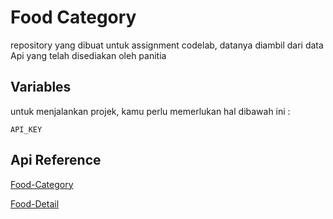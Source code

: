 
# Food Category

repository yang dibuat untuk assignment codelab, datanya diambil dari data Api yang telah disediakan oleh panitia







## Variables

untuk menjalankan projek, kamu perlu memerlukan hal dibawah ini :
    
`API_KEY` 







## Api Reference

[Food-Category](https://themealdb.com/api/json/v1/1/categories.php)

[Food-Detail](https://themealdb.com/api/json/v1/1/filter.php?c=Chicken)

